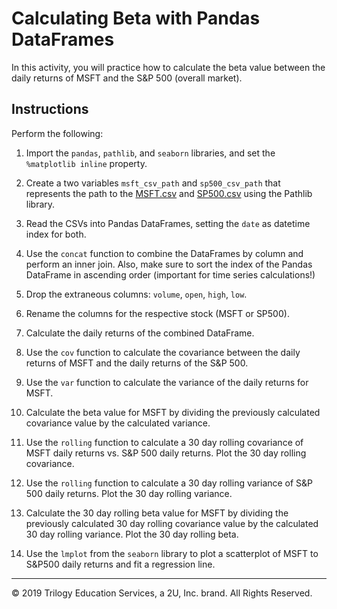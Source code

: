 # Calculating Beta with Pandas DataFrames

In this activity, you will practice how to calculate the beta value between the daily returns of MSFT and the S&P 500 (overall market).

## Instructions

Perform the following:

1. Import the `pandas`, `pathlib`, and `seaborn` libraries, and set the `%matplotlib inline` property.

2. Create a two variables `msft_csv_path` and `sp500_csv_path` that represents the path to the [MSFT.csv](Resources/MSFT.csv) and [SP500.csv](Resources/SP500.csv) using the Pathlib library.

3. Read the CSVs into Pandas DataFrames, setting the `date` as datetime index for both.

4. Use the `concat` function to combine the DataFrames by column and perform an inner join. Also, make sure to sort the index of the Pandas DataFrame in ascending order (important for time series calculations!)

5. Drop the extraneous columns: `volume`, `open`, `high`, `low`.

6. Rename the columns for the respective stock (MSFT or SP500).

7. Calculate the daily returns of the combined DataFrame.

8. Use the `cov` function to calculate the covariance between the daily returns of MSFT and the daily returns of the S&P 500.

9. Use the `var` function to calculate the variance of the daily returns for MSFT.

10. Calculate the beta value for MSFT by dividing the previously calculated covariance value by the calculated variance.

11. Use the `rolling` function to calculate a 30 day rolling covariance of MSFT daily returns vs. S&P 500 daily returns. Plot the 30 day rolling covariance.

12. Use the `rolling` function to calculate a 30 day rolling variance of S&P 500 daily returns. Plot the 30 day rolling variance.

13. Calculate the 30 day rolling beta value for MSFT by dividing the previously calculated 30 day rolling covariance value by the calculated 30 day rolling variance. Plot the 30 day rolling beta.

14. Use the `lmplot` from the `seaborn` library to plot a scatterplot of MSFT to S&P500 daily returns and fit a regression line.

---

© 2019 Trilogy Education Services, a 2U, Inc. brand. All Rights Reserved.

